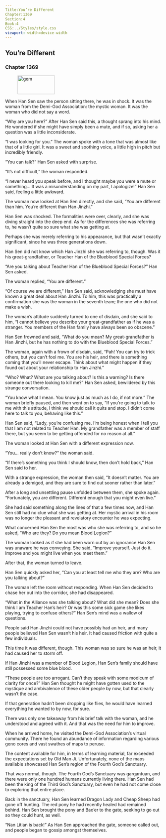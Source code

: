 ```yaml
---
Title:You’re Different 
Chapter:1369 
Section:4 
Book:4 
CSS:../Styles/style.css 
viewport: width=device-width
---
```

  
## You’re Different
### Chapter 1369
  
<figure>
	<img src="../Images/gem.gif" alt="gem" id="gem" width="120" height="60" />
</figure>
  

  
When Han Sen saw the person sitting there, he was in shock. It was the woman from the Demi-God Association: the mystic woman. It was the woman who did not say a word.

“Why are you here?” After Han Sen said this, a thought sprang into his mind. He wondered if she might have simply been a mute, and if so, asking her a question was a little inconsiderate.

“I was looking for you.” The woman spoke with a tone that was almost like that of a little girl. It was a sweet and soothing voice, a little high in pitch but incredibly friendly.

“You can talk?” Han Sen asked with surprise.

“It’s not difficult,” the woman responded.

“I never heard you speak before, and I thought maybe you were a mute or something… It was a misunderstanding on my part, I apologize!” Han Sen said, feeling a little awkward.

The woman now looked at Han Sen directly, and she said, “You are different than him. You’re different than Han Jinzhi.”

Han Sen was shocked. The formalities were over, clearly, and she was diving straight into the deep end. As for the differences she was referring to, he wasn’t quite so sure what she was getting at.

Perhaps she was merely referring to his appearance, but that wasn’t exactly significant, since he was three generations down.

Han Sen did not know which Han Jinzhi she was referring to, though. Was it his great-grandfather, or Teacher Han of the Blueblood Special Forces?

“Are you talking about Teacher Han of the Blueblood Special Forces?” Han Sen asked.

The woman replied, “You are different.”

“Of course we are different,” Han Sen said, acknowledging she must have known a great deal about Han Jinzhi. To him, this was practically a confirmation she was the woman in the seventh team; the one who did not make a wish.

The woman’s attitude suddenly turned to one of disdain, and she said to him, “I cannot believe you describe your great-grandfather as if he was a stranger. You members of the Han family have always been so obscene.”

Han Sen frowned and said, “What do you mean? My great-grandfather is Han Jinzhi, but he has nothing to do with the Blueblood Special Forces.”

The woman, again with a frown of disdain, said, “Pah! You can try to trick others, but you can’t fool me. You are his heir, and there is something coming that you’ll never escape. Think about what might happen if they found out about your relationship to Han Jinzhi.”

“Who? What? What are you talking about? Is this a warning? Is there someone out there looking to kill me?” Han Sen asked, bewildered by this strange conversation.

“You know what I mean. You know just as much as I do, if not more.” The woman briefly paused, and then went on to say, “If you’re going to talk to me with this attitude, I think we should call it quits and stop. I didn’t come here to talk to you, behaving like this.”

Han Sen said, “Lady, you’re confusing me. I’m being honest when I tell you that I am not related to Teacher Han. My grandfather was a member of staff there, but you seem to be getting offended for no reason at all.”

The woman looked at Han Sen with a different expression now.

“You… really don’t know?” the woman said.

“If there’s something you think I should know, then don’t hold back,” Han Sen said to her.

With a strange expression, the woman then said, “It doesn’t matter. You are already a demigod, and they are sure to find out sooner rather than later.”

After a long and unsettling pause unfolded between them, she spoke again. “Fortunately, you are different. Different enough that you might even live.”

She had said something along the lines of that a few times now, and Han Sen still had no clue what she was getting at. Her mystic arrival in his room was no longer the pleasant and revelatory encounter he was expecting.

What concerned Han Sen the most was who she was referring to, and so he asked, “Who are they? Do you mean Blood Legion?”

The woman looked as if she had been worn out by an ignorance Han Sen was unaware he was conveying. She said, “Improve yourself. Just do it. Improve and you might live when you meet them.”

After that, the woman turned to leave.

Han Sen quickly asked her, “Can you at least tell me who they are? Who are you talking about?”

The woman left the room without responding. When Han Sen decided to chase her out into the corridor, she had disappeared.

“What in the Alliance was she talking about? What did she mean? Does she think I am Teacher Han’s heir? Or was this some sick game she likes playing, trying to confuse others?” Han Sen’s mind was a wallow of questions.

People said Han Jinzhi could not have possibly had an heir, and many people believed Han Sen wasn’t his heir. It had caused friction with quite a few individuals.

This time it was different, though. This woman was so sure he was an heir, it had caused her to storm off.

If Han Jinzhi was a member of Blood Legion, Han Sen’s family should have still possessed some blue blood.

“These people are too arrogant. Can’t they speak with some modicum of clarity for once?” Han Sen thought he might have gotten used to the mystique and ambivalence of these older people by now, but that clearly wasn’t the case.

If that generation hadn’t been dropping like flies, he would have learned everything he wanted to by now, for sure.

There was only one takeaway from his brief talk with the woman, and he understood and agreed with it. And that was the need for him to improve.

When he arrived home, he visited the Demi-God Association’s virtual community. There he found an abundance of information regarding various geno cores and vast swathes of maps to peruse.

The content available for him, in terms of learning material, far exceeded the expectations set by Old Man Ji. Unfortunately, none of the maps available showcased Han Sen’s region of the Fourth God’s Sanctuary.

That was normal, though. The Fourth God’s Sanctuary was gargantuan, and there were only one hundred humans currently living there. Han Sen had been the king of the Third God’s Sanctuary, but even he had not come close to exploring that entire place.

Back in the sanctuary, Han Sen learned Dragon Lady and Cheap Sheep had gone off hunting. The red pony he had recently healed had remained behind. Han Sen brought the pony and Bao’er to the gate, seeking to go out so they could hunt, as well.

“Nan Litian is back!” As Han Sen approached the gate, someone called out, and people began to gossip amongst themselves.